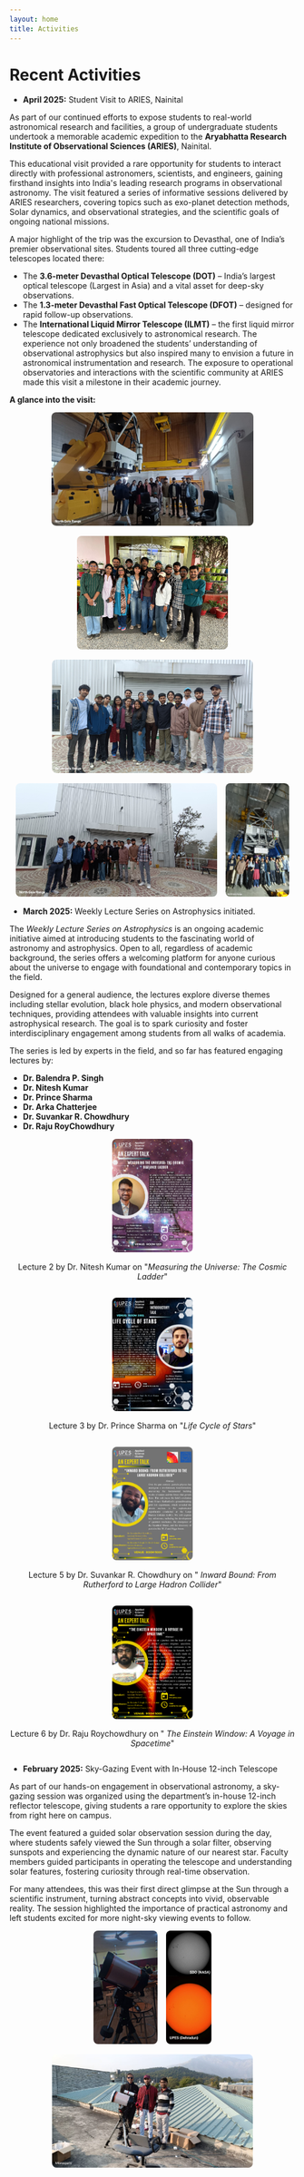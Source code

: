```yaml
---
layout: home
title: Activities
---
```


# Recent Activities

- **April 2025:** Student Visit to ARIES, Nainital

As part of our continued efforts to expose students to real-world astronomical research and facilities, a group of undergraduate students undertook a memorable academic expedition to the **Aryabhatta Research Institute of Observational Sciences (ARIES)**, Nainital.

This educational visit provided a rare opportunity for students to interact directly with professional astronomers, scientists, and engineers, gaining firsthand insights into India's leading research programs in observational astronomy. The visit featured a series of informative sessions delivered by ARIES researchers, covering topics such as exo-planet detection methods, Solar dynamics, and observational strategies, and the scientific goals of ongoing national missions.

A major highlight of the trip was the excursion to Devasthal, one of India’s premier observational sites. Students toured all three cutting-edge telescopes located there:
- The **3.6-meter Devasthal Optical Telescope (DOT)** – India’s largest optical telescope (Largest in Asia) and a vital asset for deep-sky observations.
- The **1.3-meter Devasthal Fast Optical Telescope (DFOT)** – designed for rapid follow-up observations.
- The **International Liquid Mirror Telescope (ILMT)** – the first liquid mirror telescope dedicated exclusively to astronomical research.
The experience not only broadened the students’ understanding of observational astrophysics but also inspired many to envision a future in astronomical instrumentation and research. The exposure to operational observatories and interactions with the scientific community at ARIES made this visit a milestone in their academic journey.

**A glance into the visit:**

<div style="display: flex; flex-wrap: wrap; gap: 15px; margin-top: 10px; justify-content: center;">
  <a href="assests/images/ARIES_TRIP_2025/WhatsApp Image 2025-04-10 at 16.08.42_49bae8cc.jpg" target="_blank">
    <img src="assests/images/ARIES_TRIP_2025/WhatsApp Image 2025-04-10 at 16.08.42_49bae8cc.jpg" alt="ARIES Trip 1" style="width: auto; height: 200px; object-fit: cover; border-radius: 8px;">
  </a>
  <a href="assests/images/ARIES_TRIP_2025/IMG-20250413-WA0017.jpg" target="_blank">
    <img src="assests/images/ARIES_TRIP_2025/IMG-20250413-WA0017.jpg" alt="ARIES Trip 2" style="width: auto; height: 200px; object-fit: cover; border-radius: 8px;">
  </a>
  <a href="assests/images/ARIES_TRIP_2025/IMG-20250413-WA0051.jpg" target="_blank">
    <img src="assests/images/ARIES_TRIP_2025/IMG-20250413-WA0051.jpg" alt="ARIES Trip 3" style="width: auto; height: 200px; object-fit: cover; border-radius: 8px;">
  </a>
  <a href="assests/images/ARIES_TRIP_2025/WhatsApp Image 2025-04-10 at 15.30.12_ad61e5fc.jpg" target="_blank">
    <img src="assests/images/ARIES_TRIP_2025/WhatsApp Image 2025-04-10 at 15.30.12_ad61e5fc.jpg" alt="ARIES Trip 4" style="width: auto; height: 200px; object-fit: cover; border-radius: 8px;">
  </a>
  <a href="assests/images/ARIES_TRIP_2025/WhatsApp Image 2025-04-10 at 16.08.56_b245eda9.jpg" target="_blank">
    <img src="assests/images/ARIES_TRIP_2025/WhatsApp Image 2025-04-10 at 16.08.56_b245eda9.jpg" alt="ARIES Trip 5" style="width: auto; height: 200px; object-fit: cover; border-radius: 8px;">
  </a>
</div>


- **March 2025:** Weekly Lecture Series on Astrophysics initiated.

The *Weekly Lecture Series on Astrophysics* is an ongoing academic initiative aimed at introducing students to the fascinating world of astronomy and astrophysics. Open to all, regardless of academic background, the series offers a welcoming platform for anyone curious about the universe to engage with foundational and contemporary topics in the field.

Designed for a general audience, the lectures explore diverse themes including stellar evolution, black hole physics, and modern observational techniques, providing attendees with valuable insights into current astrophysical research. The goal is to spark curiosity and foster interdisciplinary engagement among students from all walks of academia.

The series is led by experts in the field, and so far has featured engaging lectures by:
- **Dr. Balendra P. Singh**
- **Dr. Nitesh Kumar**
- **Dr. Prince Sharma**
- **Dr. Arka Chatterjee**
- **Dr. Suvankar R. Chowdhury**
- **Dr. Raju RoyChowdhury**

<div style="display: flex; flex-wrap: wrap; gap: 15px; margin-top: 10px; justify-content: center;">

  <div style="text-align: center;">
    <a href="assests/images/LECTURE_SERIES_2025/nitesh_talk_poster.jpg" target="_blank">
      <img src="assests/images/LECTURE_SERIES_2025/nitesh_talk_poster.jpg" alt="Lecture Series Poster 2" style="width: auto; height: 200px; object-fit: cover; border-radius: 8px;">
    </a>
    <p>Lecture 2 by Dr. Nitesh Kumar on "<em>Measuring the Universe: The Cosmic Ladder</em>"</p>
  </div>

  <div style="text-align: center;">
    <a href="assests/images/LECTURE_SERIES_2025/prince_talk.jpeg" target="_blank">
      <img src="assests/images/LECTURE_SERIES_2025/prince_talk.jpeg" alt="Lecture Series Poster 3" style="width: auto; height: 200px; object-fit: cover; border-radius: 8px;">
    </a>
    <p>Lecture 3 by Dr. Prince Sharma on "<em>Life Cycle of Stars</em>"</p>
  </div>

  <div style="text-align: center;">
    <a href="assests/images/LECTURE_SERIES_2025/suvankar.jpg" target="_blank">
      <img src="assests/images/LECTURE_SERIES_2025/suvankar.jpg" alt="Lecture Series Poster 5" style="width: auto; height: 200px; object-fit: cover; border-radius: 8px;">
    </a>
    <p>Lecture 5 by Dr. Suvankar R. Chowdhury on "<em> Inward Bound: From Rutherford to Large Hadron Collider</em>"</p>
  </div>

  <div style="text-align: center;">
    <a href="assests/images/LECTURE_SERIES_2025/raju_talk.png" target="_blank">
      <img src="assests/images/LECTURE_SERIES_2025/raju_talk.png" alt="Lecture Series Poster 6" style="width: auto; height: 200px; object-fit: cover; border-radius: 8px;">
    </a>
    <p>Lecture 6 by Dr. Raju Roychowdhury on "<em> The Einstein Window: A Voyage in Spacetime</em>"</p>
  </div>
</div>

<!-- <p style="margin-top: 15px; text-align: center;"><strong>Note:</strong> Lecture 1 by Dr. Balendra P. Singh, Lecture 4 by Dr. Arka Chatterjee, and Lecture 6 by Dr. Raju Sah were also delivered as part of the series.</p> -->



- **February 2025:** Sky-Gazing Event with In-House 12-inch Telescope

As part of our hands-on engagement in observational astronomy, a sky-gazing session was organized using the department’s in-house 12-inch reflector telescope, giving students a rare opportunity to explore the skies from right here on campus.

The event featured a guided solar observation session during the day, where students safely viewed the Sun through a solar filter, observing sunspots and experiencing the dynamic nature of our nearest star. Faculty members guided participants in operating the telescope and understanding solar features, fostering curiosity through real-time observation.

For many attendees, this was their first direct glimpse at the Sun through a scientific instrument, turning abstract concepts into vivid, observable reality. The session highlighted the importance of practical astronomy and left students excited for more night-sky viewing events to follow.

<div style="display: flex; flex-wrap: wrap; gap: 15px; margin-top: 10px; justify-content: center;">
  <a href="assests/images/facilities/telescope.jpg" target="_blank">
    <img src="assests/images/facilities/telescope.jpg" alt="Telescope 1" style="width: auto; height: 200px; object-fit: cover; border-radius: 8px;">
  </a>
  <a href="assests/images/facilities/sun.jpg" target="_blank">
    <img src="assests/images/facilities/sun.jpg" alt="Sun Observation" style="width: auto; height: 200px; object-fit: cover; border-radius: 8px;">
  </a>
  <a href="assests/images/facilities/telescope_roof.jpg" target="_blank">
    <img src="assests/images/facilities/telescope_roof.jpg" alt="Telescope Setup on Roof" style="width: auto; height: 200px; object-fit: cover; border-radius: 8px;">
  </a>
</div>

